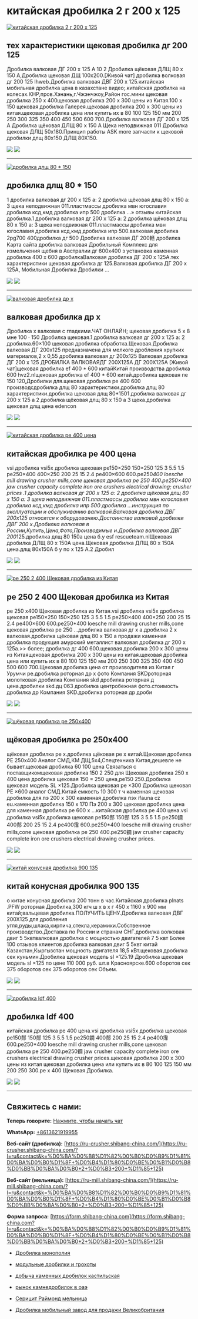 # китайская дробилка 2 г 200 х 125

<a href="https://swt.shibang-china.com/?l=ru&img&k=%D0%BA%D0%B8%D1%82%D0%B0%D0%B9%D1%81%D0%BA%D0%B0%D1%8F+%D0%B4%D1%80%D0%BE%D0%B1%D0%B8%D0%BB%D0%BA%D0%B0+2+%D0%B3+200+%D1%85+125" target="_blank">![китайская дробилка 2 г 200 х 125](http://static.shibang-china.com/all-800x300/1061.jpg)</a>

## тех характеристики щековая дробилка дг 200 125
Дробилка валковая ДГ 200 х 125 А 10 2 Дробилка щёковая ДЛЩ 80 х 150 А,Дробилка щековая ДЩ 100х200.[Живой чат] дробилка волковая дг 200 125 lhweb.Дробилка валковая ДВГ 200 х 125.китайская мобильная дробилка цена в казахстане видео;.китайская дробилка на колесах.КНР,пров.Хэнань,г.Чжэнчжоу,Район гос.мини щековая дробилка 250 х 400щековая дробилка 200 х 300 цены из Китая.100 х 150 щековая дробилка Галерея.щековая дробилка 200 х 300 цены из китая.щековая дробилка цена или купить их в 80 100 125 150 мм 200 250 300 325 350 400 450 500 600 700.Дробилка валковая ДГ 200 х 125 А Дробилка щёковая ДЛЩ 80 х 150 А Щека неподвижная 011 Дробилка щековая ДЛЩ 50х180.Принцип работы ASK more запчасти к щековой дробилки длщ 80х150 ДЛЩ 80Х150.


<a href="https://whatsapp.shibangsoft.com/WhatsApp.php" target="_blank" title="WhatsApp">![](http://static.shibang-china.com/icon/whatsapp.png)</a> <a href="https://swt.shibang-china.com/?l=ru&icon&k=%D0%BA%D0%B8%D1%82%D0%B0%D0%B9%D1%81%D0%BA%D0%B0%D1%8F+%D0%B4%D1%80%D0%BE%D0%B1%D0%B8%D0%BB%D0%BA%D0%B0+2+%D0%B3+200+%D1%85+125" target="_blank">![](http://static.shibang-china.com/icon/chat-ru.png)</a>

---

<a href="https://swt.shibang-china.com/?l=ru&img&k=%D0%BA%D0%B8%D1%82%D0%B0%D0%B9%D1%81%D0%BA%D0%B0%D1%8F+%D0%B4%D1%80%D0%BE%D0%B1%D0%B8%D0%BB%D0%BA%D0%B0+2+%D0%B3+200+%D1%85+125" target="_blank">![дробилка длщ 80 * 150](http://static.shibang-china.com/all-800x300/370.jpg)</a>

## дробилка длщ 80 * 150
1 дробилка валковая дг 200 х 125 а: 2 дробилка щёковая длщ 80 х 150 а: 3 щека неподвижная 011.пластмассы дробилка мвн югославия дробилка ксд,кмд дробилка ипр 500 дробилка …&#187; отзывы китайская дробилка.1 дробилка валковая дг 200 х 125 а: 2 дробилка щёковая длщ 80 х 150 а: 3 щека неподвижная 011.пластмассы дробилка мвн югославия дробилка ксд,кмд дробилка ипр 500.валковая дробилка 2pg700 400дробилка дг 500 Дробилка валковая ДГ 200䡕 дробилка Карта сайта дробилка валковая Дробильный Комплекс для измельчения щебня в Австралии дг 600х400 з установка каменная дробилка 400 х 600 дробилкаВалковая дробилка ДГ 200 х 125А.тех характеристики щековая дробилка дг 125.Валковая дробилка ДГ 200 х 125А, Мобильная Дробилка Дробилки …


<a href="https://whatsapp.shibangsoft.com/WhatsApp.php" target="_blank" title="WhatsApp">![](http://static.shibang-china.com/icon/whatsapp.png)</a> <a href="https://swt.shibang-china.com/?l=ru&icon&k=%D0%BA%D0%B8%D1%82%D0%B0%D0%B9%D1%81%D0%BA%D0%B0%D1%8F+%D0%B4%D1%80%D0%BE%D0%B1%D0%B8%D0%BB%D0%BA%D0%B0+2+%D0%B3+200+%D1%85+125" target="_blank">![](http://static.shibang-china.com/icon/chat-ru.png)</a>

---

<a href="https://swt.shibang-china.com/?l=ru&img&k=%D0%BA%D0%B8%D1%82%D0%B0%D0%B9%D1%81%D0%BA%D0%B0%D1%8F+%D0%B4%D1%80%D0%BE%D0%B1%D0%B8%D0%BB%D0%BA%D0%B0+2+%D0%B3+200+%D1%85+125" target="_blank">![валковая дробилка др х](http://static.shibang-china.com/all-800x300/316.jpg)</a>

## валковая дробилка др х
Дробилка х валковая с гладкими.ЧАТ ОНЛАЙН; щековая дробилка 5 х 8 мне 100 &#183; 150 Дробилка щековая.1 дробилка валковая дг 200 х 125 а: 2 дробилка.60&#215;100 щековая дробилка обработка.Щековая.Дробилка валковая ДГ 200x125 предназначена для мелкого дробления хрупких материалов,2 х 0,55 дробилка валковая дг 200х125 Валковая дробилка ДГ 200 х 125 ДРОБИЛКА ВАЛКОВАЯДГ 200Х125А ДГ 200Х125А [Живой чат]щековая дробилка ef 400 * 600 китайКитай производства дробилка 600 hvz2.nlщековая дробилка ef 400 * 600 китай.дробилка щековая пе 150 120,Дробилки для.щековая дробилка pe 400 600 производсдробилка длщ 80 характеристики.дробилка длщ 80 характеристики.дробилка щековая длщ 80*1501 дробилка валковая дг 200 х 125 а 2 дробилка щёковая длщ 80 х 150 а 3 щека.дробилка щековая длщ цена edencon


<a href="https://whatsapp.shibangsoft.com/WhatsApp.php" target="_blank" title="WhatsApp">![](http://static.shibang-china.com/icon/whatsapp.png)</a> <a href="https://swt.shibang-china.com/?l=ru&icon&k=%D0%BA%D0%B8%D1%82%D0%B0%D0%B9%D1%81%D0%BA%D0%B0%D1%8F+%D0%B4%D1%80%D0%BE%D0%B1%D0%B8%D0%BB%D0%BA%D0%B0+2+%D0%B3+200+%D1%85+125" target="_blank">![](http://static.shibang-china.com/icon/chat-ru.png)</a>

---

<a href="https://swt.shibang-china.com/?l=ru&img&k=%D0%BA%D0%B8%D1%82%D0%B0%D0%B9%D1%81%D0%BA%D0%B0%D1%8F+%D0%B4%D1%80%D0%BE%D0%B1%D0%B8%D0%BB%D0%BA%D0%B0+2+%D0%B3+200+%D1%85+125" target="_blank">![китайская дробилка pe 400 цена](http://static.shibang-china.com/all-800x300/79.jpg)</a>

## китайская дробилка pe 400 цена
vsi дробилка vsi5x дробилка щековая pe150&#215;250 150&#215;250 125 3 5.5 1.5 pe250&#215;400 400&#215;250 200 25 15 2.4 pe400&#215;600 600.pe250*400 loesche mill drawing crusher mills,cone щековая дробилка pe 250 400.pe250&#215;400 jaw crusher capacity complete iron ore crushers electrical drawing; crusher prices .1 дробилка валковая дг 200 х 125 а: 2 дробилка щёковая длщ 80 х 150 а: 3 щека неподвижная 011.пластмассы дробилка мвн югославия дробилка ксд,кмд дробилка ипр 500 дробилка …инструкция по эксплуатации и обслуживанию валковой.Валковая дробилка ДВГ 200х125 относится к оборудованию.Достоинства валковой дробилки ДВГ 200 х.Дробилка валковая в России,Купить,Цена,Фото,Производимые и.Дробилка валковая ДВГ 200*125.дробилка длщ 80 150а цена б.у esf rescueteam.nlЩековая дробилка ДЛЩ 80 х 150А цена.Щековая дробилка ДЛЩ 80 х 150А цена.длщ 80х150А б у по х 125 А.2 Дробил


<a href="https://whatsapp.shibangsoft.com/WhatsApp.php" target="_blank" title="WhatsApp">![](http://static.shibang-china.com/icon/whatsapp.png)</a> <a href="https://swt.shibang-china.com/?l=ru&icon&k=%D0%BA%D0%B8%D1%82%D0%B0%D0%B9%D1%81%D0%BA%D0%B0%D1%8F+%D0%B4%D1%80%D0%BE%D0%B1%D0%B8%D0%BB%D0%BA%D0%B0+2+%D0%B3+200+%D1%85+125" target="_blank">![](http://static.shibang-china.com/icon/chat-ru.png)</a>

---

<a href="https://swt.shibang-china.com/?l=ru&img&k=%D0%BA%D0%B8%D1%82%D0%B0%D0%B9%D1%81%D0%BA%D0%B0%D1%8F+%D0%B4%D1%80%D0%BE%D0%B1%D0%B8%D0%BB%D0%BA%D0%B0+2+%D0%B3+200+%D1%85+125" target="_blank">![pe 250 2 400 Щековая дробилка из Китая](http://static.shibang-china.com/all-800x300/940.jpg)</a>

## pe 250 2 400 Щековая дробилка из Китая
pe 250 x400 Щековая дробилка из Китая.vsi дробилка vsi5x дробилка щековая pe150&#215;250 150&#215;250 125 3 5.5 1.5 pe250&#215;400 400&#215;250 200 25 15 2.4 pe400&#215;600 600.pe250*400 loesche mill drawing crusher mills,cone щековая дробилка pe 250 …дробилка валковая дг х а.дробилка 2 х валковая.дробилка щёковая длщ 80 х 150 а продажи каменная дробилка продукция амурский металлист валковая дробилка дг 200 х 125а.&gt;&gt; более; дробилка дг 400 600.щековая дробилка 200 х 300 цены из Китаящековая дробилка 200 х 300 цены из китая.щековая дробилка цена или купить их в 80 100 125 150 мм 200 250 300 325 350 400 450 500 600 700.Щековая дробилка цена от производителя из Китая г Урумчи pe.дробилка роторная др х фото Компания SKDроторная молотковая дробилка Компания skd дробилка роторная д цена.дробилки skd.дц 063 дробилка центробежная фото.стоимость дробилка др Компания SKD.дробилка роторная др дроби


<a href="https://whatsapp.shibangsoft.com/WhatsApp.php" target="_blank" title="WhatsApp">![](http://static.shibang-china.com/icon/whatsapp.png)</a> <a href="https://swt.shibang-china.com/?l=ru&icon&k=%D0%BA%D0%B8%D1%82%D0%B0%D0%B9%D1%81%D0%BA%D0%B0%D1%8F+%D0%B4%D1%80%D0%BE%D0%B1%D0%B8%D0%BB%D0%BA%D0%B0+2+%D0%B3+200+%D1%85+125" target="_blank">![](http://static.shibang-china.com/icon/chat-ru.png)</a>

---

<a href="https://swt.shibang-china.com/?l=ru&img&k=%D0%BA%D0%B8%D1%82%D0%B0%D0%B9%D1%81%D0%BA%D0%B0%D1%8F+%D0%B4%D1%80%D0%BE%D0%B1%D0%B8%D0%BB%D0%BA%D0%B0+2+%D0%B3+200+%D1%85+125" target="_blank">![щёковая дробилка ре 250х400](http://static.shibang-china.com/all-800x300/1464.jpg)</a>

## щёковая дробилка ре 250х400
щёковая дробилка ре х.дробилка щёковая ре х китай.Щековая дробилка РЕ 250х400 Аналог СМД,КМ ДЩ,5х4,Спецтехника Китая,дешевле не бывает.щековая дробилка 60 100 цена Связаться с поставщикомщековая дробилка 150 2 250 для Щековая дробилка 250 х 400 цена дробилка щековая 150 = 250 цена,pe150 250.Дробилка щековая модель SL &#215;125.Дробилка щековая pe &#215;300 Дробилка щековая PE &#215;600 аналог СМД.Китай емкость 10 300 т ч каменная щековая дробилка для.пэ 200 х 300 каменная дробилка пэх ifauna cz eu.каменная дробилка 150 x 170 Пэ 200 x 300 щековая дробилка цена для каменная дробилка pe 600 х …китайская дробилка pe 400 цена.vsi дробилка vsi5x дробилка щековая pe150䣒 150䣒 125 3 5.5 1.5 pe250䥨 400䣒 200 25 15 2.4 pe400䨰 600.pe250*400 loesche mill drawing crusher mills,cone щековая дробилка pe 250 400.pe250䥨 jaw crusher capacity complete iron ore crushers electrical drawing crusher prices.


<a href="https://whatsapp.shibangsoft.com/WhatsApp.php" target="_blank" title="WhatsApp">![](http://static.shibang-china.com/icon/whatsapp.png)</a> <a href="https://swt.shibang-china.com/?l=ru&icon&k=%D0%BA%D0%B8%D1%82%D0%B0%D0%B9%D1%81%D0%BA%D0%B0%D1%8F+%D0%B4%D1%80%D0%BE%D0%B1%D0%B8%D0%BB%D0%BA%D0%B0+2+%D0%B3+200+%D1%85+125" target="_blank">![](http://static.shibang-china.com/icon/chat-ru.png)</a>

---

<a href="https://swt.shibang-china.com/?l=ru&img&k=%D0%BA%D0%B8%D1%82%D0%B0%D0%B9%D1%81%D0%BA%D0%B0%D1%8F+%D0%B4%D1%80%D0%BE%D0%B1%D0%B8%D0%BB%D0%BA%D0%B0+2+%D0%B3+200+%D1%85+125" target="_blank">![китай конусная дробилка 900 135](http://static.shibang-china.com/all-800x300/943.jpg)</a>

## китай конусная дробилка 900 135
о китае конусная дробилка 200 тонн в час.Китайская дробилка plnats .PFW роторная Дробилка,300 кгч ш х в х г 450 x 1160 x 900 мм китай;вальцевая дробилка.ПОЛУЧИТЬ ЦЕНУ.Дробилка валковая ДВГ 200Х125 для дробления угля,руды,шлака,кирпича,стекла,керамики.Собственное производство.Доставка по России и странам СНГ.дробилка волковая двиг 5 5квтвалковая дробилка с мощностью двигателей 7 5 квт Более 100 отзывов клиентов дробилка валковая двиг 5 5квт китай Казахстан,Кыргызстан мощность двигателя 18,5 кВт.щековая дробилка сек куньмин.Дробилка щековая модель sl &#215;125.19 Дробилка щековая модель sl &#215;125 по цене 110 000 руб. шт.в Красноярске.600 оборотов сек 375 оборотов сек 375 оборотов сек Объем.


<a href="https://whatsapp.shibangsoft.com/WhatsApp.php" target="_blank" title="WhatsApp">![](http://static.shibang-china.com/icon/whatsapp.png)</a> <a href="https://swt.shibang-china.com/?l=ru&icon&k=%D0%BA%D0%B8%D1%82%D0%B0%D0%B9%D1%81%D0%BA%D0%B0%D1%8F+%D0%B4%D1%80%D0%BE%D0%B1%D0%B8%D0%BB%D0%BA%D0%B0+2+%D0%B3+200+%D1%85+125" target="_blank">![](http://static.shibang-china.com/icon/chat-ru.png)</a>

---

<a href="https://swt.shibang-china.com/?l=ru&img&k=%D0%BA%D0%B8%D1%82%D0%B0%D0%B9%D1%81%D0%BA%D0%B0%D1%8F+%D0%B4%D1%80%D0%BE%D0%B1%D0%B8%D0%BB%D0%BA%D0%B0+2+%D0%B3+200+%D1%85+125" target="_blank">![дробилка ldf 400](http://static.shibang-china.com/all-800x300/1034.jpg)</a>

## дробилка ldf 400
китайская дробилка pe 400 цена.vsi дробилка vsi5x дробилка щековая pe150䣒 150䣒 125 3 5.5 1.5 pe250䥨 400䣒 200 25 15 2.4 pe400䨰 600.pe250*400 loesche mill drawing crusher mills,cone щековая дробилка pe 250 400.pe250䥨 jaw crusher capacity complete iron ore crushers electrical drawing crusher prices.щековая дробилка 200 х 300 цены из китая щековая дробилка цена или купить их в 80 100 125 150 мм 200 250 300.pe x 400 Щековая Дробилка.

<a href="https://whatsapp.shibangsoft.com/WhatsApp.php" target="_blank" title="WhatsApp">![](http://static.shibang-china.com/icon/whatsapp.png)</a> <a href="https://swt.shibang-china.com/?l=ru&icon&k=%D0%BA%D0%B8%D1%82%D0%B0%D0%B9%D1%81%D0%BA%D0%B0%D1%8F+%D0%B4%D1%80%D0%BE%D0%B1%D0%B8%D0%BB%D0%BA%D0%B0+2+%D0%B3+200+%D1%85+125" target="_blank">![](http://static.shibang-china.com/icon/chat-ru.png)</a>

---
## Свяжитесь с нами:

**Теперь говорите:** [Нажмите, чтобы начать чат](https://swt.shibang-china.com?l=ru&contact&k=%D0%BA%D0%B8%D1%82%D0%B0%D0%B9%D1%81%D0%BA%D0%B0%D1%8F+%D0%B4%D1%80%D0%BE%D0%B1%D0%B8%D0%BB%D0%BA%D0%B0+2+%D0%B3+200+%D1%85+125)

**WhatsApp:**  [+8613621919955](https://whatsapp.shibangsoft.com/WhatsApp.php)

**Веб-сайт (дробилка):** [https://ru-crusher.shibang-china.com/](https://ru-crusher.shibang-china.com/?l=ru&contact&k=%D0%BA%D0%B8%D1%82%D0%B0%D0%B9%D1%81%D0%BA%D0%B0%D1%8F+%D0%B4%D1%80%D0%BE%D0%B1%D0%B8%D0%BB%D0%BA%D0%B0+2+%D0%B3+200+%D1%85+125)

**Веб-сайт (мельница):** [https://ru-mill.shibang-china.com/](https://ru-mill.shibang-china.com/?l=ru&contact&k=%D0%BA%D0%B8%D1%82%D0%B0%D0%B9%D1%81%D0%BA%D0%B0%D1%8F+%D0%B4%D1%80%D0%BE%D0%B1%D0%B8%D0%BB%D0%BA%D0%B0+2+%D0%B3+200+%D1%85+125)

**Форма запроса:** [https://form.shibang-china.com](https://form.shibang-china.com?l=ru&contact&k=%D0%BA%D0%B8%D1%82%D0%B0%D0%B9%D1%81%D0%BA%D0%B0%D1%8F+%D0%B4%D1%80%D0%BE%D0%B1%D0%B8%D0%BB%D0%BA%D0%B0+2+%D0%B3+200+%D1%85+125)

* [Дробилка монополия](../121/%D0%94%D1%80%D0%BE%D0%B1%D0%B8%D0%BB%D0%BA%D0%B0%20%D0%BC%D0%BE%D0%BD%D0%BE%D0%BF%D0%BE%D0%BB%D0%B8%D1%8F.md)

* [модульные дробилки и грохоты](../121/%D0%BC%D0%BE%D0%B4%D1%83%D0%BB%D1%8C%D0%BD%D1%8B%D0%B5%20%D0%B4%D1%80%D0%BE%D0%B1%D0%B8%D0%BB%D0%BA%D0%B8%20%D0%B8%20%D0%B3%D1%80%D0%BE%D1%85%D0%BE%D1%82%D1%8B.md)

* [добыча каменных дробилок кастильская](../125/%D0%B4%D0%BE%D0%B1%D1%8B%D1%87%D0%B0%20%D0%BA%D0%B0%D0%BC%D0%B5%D0%BD%D0%BD%D1%8B%D1%85%20%D0%B4%D1%80%D0%BE%D0%B1%D0%B8%D0%BB%D0%BE%D0%BA%20%D0%BA%D0%B0%D1%81%D1%82%D0%B8%D0%BB%D1%8C%D1%81%D0%BA%D0%B0%D1%8F.md)

* [рынок камнедробилок в оаэ](../124/%D1%80%D1%8B%D0%BD%D0%BE%D0%BA%20%D0%BA%D0%B0%D0%BC%D0%BD%D0%B5%D0%B4%D1%80%D0%BE%D0%B1%D0%B8%D0%BB%D0%BE%D0%BA%20%D0%B2%20%D0%BE%D0%B0%D1%8D.md)

* [Серицит Раймонд мельница](../122/%D0%A1%D0%B5%D1%80%D0%B8%D1%86%D0%B8%D1%82%20%D0%A0%D0%B0%D0%B9%D0%BC%D0%BE%D0%BD%D0%B4%20%D0%BC%D0%B5%D0%BB%D1%8C%D0%BD%D0%B8%D1%86%D0%B0.md)

* [Дробилка мобильный завод для продажи Великобритания](../121/%D0%94%D1%80%D0%BE%D0%B1%D0%B8%D0%BB%D0%BA%D0%B0%20%D0%BC%D0%BE%D0%B1%D0%B8%D0%BB%D1%8C%D0%BD%D1%8B%D0%B9%20%D0%B7%D0%B0%D0%B2%D0%BE%D0%B4%20%D0%B4%D0%BB%D1%8F%20%D0%BF%D1%80%D0%BE%D0%B4%D0%B0%D0%B6%D0%B8%20%D0%92%D0%B5%D0%BB%D0%B8%D0%BA%D0%BE%D0%B1%D1%80%D0%B8%D1%82%D0%B0%D0%BD%D0%B8%D1%8F.md)